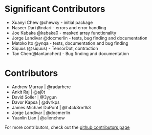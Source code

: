 # Significant Contributors #


* Xuanyi Chew @chewxy - initial package
* Naseer Dari @ndari - errors and error handling
* Joe  Kabaka @kabaka0 - masked array functionality
* Jorge Landivar @docmerlin - tests, bug finding and documentation
* Matoko Ito @ynqa - tests, documentation and bug finding
* Siquus (@siquus) - TensorDot, contraction
* Tan Chen(@tantanchen) - Bug finding and documentation


# Contributors


* Andrew Murray | @radarhere
* Ankit Raj | @aj0t
* David Soller | @3ygun
* Davor Kapsa | @dvrkps
* James Michael DuPont | @h4ck3rm1k3
* Jorge Landivar | @docmerlin
* Yuanlin Lian | @alienchow



For more contributors, check out the [github contributors page](https://github.com/gorgonia/graphs/contributors)